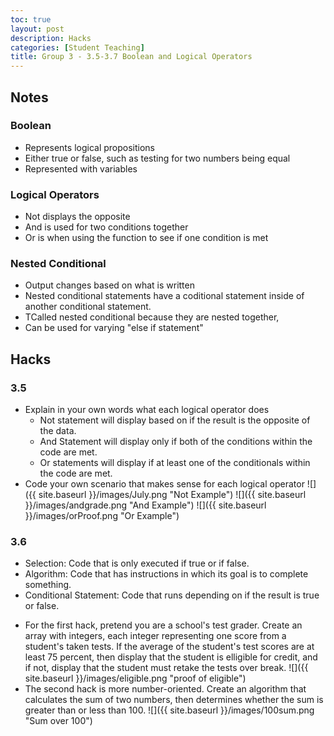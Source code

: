 ```yaml
---
toc: true
layout: post
description: Hacks
categories: [Student Teaching]
title: Group 3 - 3.5-3.7 Boolean and Logical Operators
---
```


## Notes
### Boolean
* Represents logical propositions
* Either true or false, such as testing for two numbers being equal
* Represented with variables

### Logical Operators
* Not displays the opposite
* And is used for two conditions together
* Or is when using the function to see if one condition is met

### Nested Conditional
* Output changes based on what is written
* Nested conditional statements have a coditional statement inside of another conditional statement.
* TCalled nested conditional because they are nested together,
* Can be used for varying "else if statement"

## Hacks
### 3.5
* Explain in your own words what each logical operator does
    * Not statement will display based on if the result is the opposite of the data. 
    * And Statement will display only if both of the conditions within the code are met.
    * Or statements will display if at least one of the conditionals within the code are met.
* Code your own scenario that makes sense for each logical operator
![]({{ site.baseurl }}/images/July.png "Not Example")
![]({{ site.baseurl }}/images/andgrade.png "And Example")
![]({{ site.baseurl }}/images/orProof.png "Or Example")
### 3.6
- Selection: Code that is only executed if true or if false.
- Algorithm: Code that has instructions in which its goal is to complete something.
- Conditional Statement: Code that runs depending on if the result is true or false.
* For the first hack, pretend you are a school's test grader. Create an array with integers, each integer representing one score from a student's taken tests. If the average of the student's test scores are at least 75 percent, then display that the student is elligible for credit, and if not, display that the student must retake the tests over break. 
![]({{ site.baseurl }}/images/eligible.png "proof of eligible")
* The second hack is more number-oriented. Create an algorithm that calculates the sum of two numbers, then determines whether the sum is greater than or less than 100.
![]({{ site.baseurl }}/images/100sum.png "Sum over 100")
